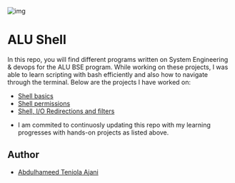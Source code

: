 ![img](https://ciradu2204.github.io/ALUWebsite/img/alu_logo_original.png)

# ALU Shell

In this repo, you will find different programs written on System Engineering & devops for the ALU BSE program. While working on these projects, I was able to learn scripting with bash efficiently and also how to navigate through the terminal. Below are the projects I have worked on:

* [Shell basics](basics)
* [Shell permissions](permissions)
* [Shell, I/O Redirections and filters](io_redirections_and_filters)

- I am commited to continuosly updating this repo with my learning progresses with hands-on projects as listed above.

## Author 
* [Abdulhameed Teniola Ajani](https://twitter.com/teni0la_ajani)
